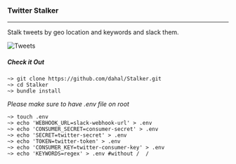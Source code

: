 ### Twitter Stalker
---
Stalk tweets by geo location and keywords and slack them.

![Tweets](https://raw.githubusercontent.com/dahal/Stalker/master/twitter_terminal.gif)

##### Check it Out

```
~> git clone https://github.com/dahal/Stalker.git
~> cd Stalker
~> bundle install
```

*Please make sure to have .env file on root*

```
~> touch .env
~> echo 'WEBHOOK_URL=slack-webhook-url' > .env
~> echo 'CONSUMER_SECRET=consumer-secret' > .env
~> echo 'SECRET=twitter-secret' > .env
~> echo 'TOKEN=twitter-token' > .env
~> echo 'CONSUMER_KEY=twitter-consumer-key' > .env
~> echo 'KEYWORDS=regex' > .env #without /  /
```
